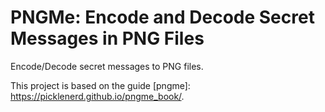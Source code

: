 # PNGMe: Encode and Decode Secret Messages in PNG Files

Encode/Decode secret messages to PNG files.

This project is based on the guide [pngme]: https://picklenerd.github.io/pngme_book/.
